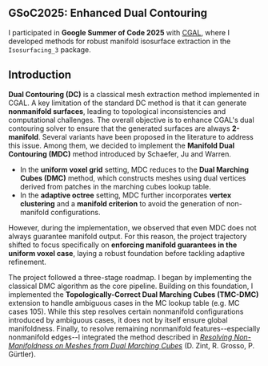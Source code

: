 ## GSoC2025: Enhanced Dual Contouring
I participated in **Google Summer of Code 2025** with [CGAL](https://www.cgal.org/), where I developed methods for robust manifold isosurface extraction in the `Isosurfacing_3` package.
## Introduction
**Dual Contouring (DC)** is a classical mesh extraction method implemented in CGAL. A key limitation of the standard DC method is that it can generate **nonmanifold surfaces**, leading to topological inconsistencies and computational challenges. The overall objective is to enhance CGAL's dual contouring solver to ensure that the generated surfaces are always **2-manifold**. Several variants have been proposed in the literature to address this issue. Among them, we decided to implement the **Manifold Dual Contouring (MDC)** method introduced by Schaefer, Ju and Warren. 

- In the **uniform voxel grid** setting, MDC reduces to the **Dual Marching Cubes (DMC)** method, which constructs meshes using dual vertices derived from patches in the marching cubes lookup table.  
- In the **adaptive octree** setting, MDC further incorporates **vertex clustering** and a **manifold criterion** to avoid the generation of non-manifold configurations.
  
However, during the implementation, we observed that even MDC does not always guarantee manifold output. For this reason, the project trajectory shifted to focus specifically on **enforcing manifold guarantees in the uniform voxel case**, laying a robust foundation before tackling adaptive refinement. 

The project followed a three-stage roadmap. I began by implementing the classical DMC algorithm as the core pipeline. Building on this foundation, I implemented the **Topologically-Correct Dual Marching Cubes (TMC-DMC)** extension to handle ambiguous cases in the MC lookup table (e.g. MC cases 105). While this step resolves certain nonmanifold configurations introduced by ambiguous cases, it does not by itself ensure global manifoldness. Finally, to resolve remaining nonmanifold features--especially nonmanifold edges--I integrated the method described in [*Resolving Non-Manifoldness on Meshes from Dual Marching Cubes*](https://diglib.eg.org/server/api/core/bitstreams/561b6de0-f239-478a-8ae0-717bb42aec3b/content) (D. Zint, R. Grosso, P. Gürtler).


